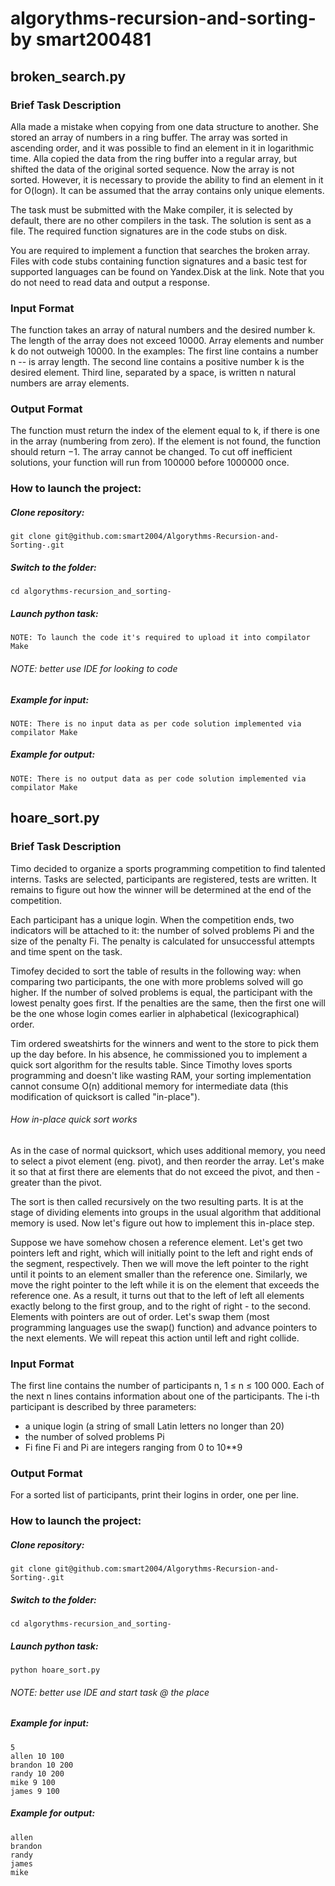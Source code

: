 # algorythms-recursion-and-sorting- by smart200481 <Mikhail Sutormin>

## broken_search.py  
### Brief Task Description

Alla made a mistake when copying from one data structure to another. She stored an array of numbers in a ring buffer. The array was sorted in ascending order, and it was possible to find an element in it in logarithmic time. Alla copied the data from the ring buffer into a regular array, but shifted the data of the original sorted sequence. Now the array is not sorted. However, it is necessary to provide the ability to find an element in it for O(logn).
It can be assumed that the array contains only unique elements.
  
The task must be submitted with the Make compiler, it is selected by default, there are no other compilers in the task. The solution is sent as a file. The required function signatures are in the code stubs on disk.

You are required to implement a function that searches the broken array. Files with code stubs containing function signatures and a basic test for supported languages can be found on Yandex.Disk at the link. Note that you do not need to read data and output a response.
  
### Input Format
  
The function takes an array of natural numbers and the desired number k. The length of the array does not exceed 10000. Array elements and number k do not outweigh 10000.
In the examples:
The first line contains a number n   -- is array length.
The second line contains a positive number k is the desired element.
Third line, separated by a space, is written n natural numbers are array elements.

### Output Format
  
The function must return the index of the element equal to k, if there is one in the array (numbering from zero). If the element is not found, the function should return −1.
The array cannot be changed.
To cut off inefficient solutions, your function will run from 100000 before 1000000 once.

  
### How to launch the project:
  
##### Clone repository:

```
git clone git@github.com:smart2004/Algorythms-Recursion-and-Sorting-.git
```

##### Switch to the folder:

```
cd algorythms-recursion_and_sorting-
```

##### Launch python task:

```
NOTE: To launch the code it's required to upload it into compilator Make
```
###### NOTE: better use IDE for looking to code
  
##### Example for input:
```
NOTE: There is no input data as per code solution implemented via compilator Make
```
  
##### Example for output:
```
NOTE: There is no output data as per code solution implemented via compilator Make
```
  

## hoare_sort.py
### Brief Task Description
  
Timo decided to organize a sports programming competition to find talented interns. Tasks are selected, participants are registered, tests are written. It remains to figure out how the winner will be determined at the end of the competition.

Each participant has a unique login. When the competition ends, two indicators will be attached to it: the number of solved problems Pi and the size of the penalty Fi. The penalty is calculated for unsuccessful attempts and time spent on the task.

Timofey decided to sort the table of results in the following way: when comparing two participants, the one with more problems solved will go higher. If the number of solved problems is equal, the participant with the lowest penalty goes first. If the penalties are the same, then the first one will be the one whose login comes earlier in alphabetical (lexicographical) order.

Tim ordered sweatshirts for the winners and went to the store to pick them up the day before. In his absence, he commissioned you to implement a quick sort algorithm for the results table. Since Timothy loves sports programming and doesn't like wasting RAM, your sorting implementation cannot consume O(n) additional memory for intermediate data (this modification of quicksort is called "in-place").
  
###### How in-place quick sort works
As in the case of normal quicksort, which uses additional memory, you need to select a pivot element (eng. pivot), and then reorder the array. Let's make it so that at first there are elements that do not exceed the pivot, and then - greater than the pivot.

The sort is then called recursively on the two resulting parts. It is at the stage of dividing elements into groups in the usual algorithm that additional memory is used. Now let's figure out how to implement this in-place step.

Suppose we have somehow chosen a reference element. Let's get two pointers left and right, which will initially point to the left and right ends of the segment, respectively. Then we will move the left pointer to the right until it points to an element smaller than the reference one. Similarly, we move the right pointer to the left while it is on the element that exceeds the reference one. As a result, it turns out that to the left of left all elements exactly belong to the first group, and to the right of right - to the second. Elements with pointers are out of order. Let's swap them (most programming languages use the swap() function) and advance pointers to the next elements. We will repeat this action until left and right collide.
  
### Input Format
The first line contains the number of participants n, 1 ≤ n ≤ 100 000.
Each of the next n lines contains information about one of the participants.
The i-th participant is described by three parameters:

- a unique login (a string of small Latin letters no longer than 20)
- the number of solved problems Pi
- Fi fine
Fi and Pi are integers ranging from 0 to 10**9

### Output Format
  
For a sorted list of participants, print their logins in order, one per line.

### How to launch the project:
  
##### Clone repository:

```
git clone git@github.com:smart2004/Algorythms-Recursion-and-Sorting-.git
```

##### Switch to the folder:

```
cd algorythms-recursion_and_sorting-
```

##### Launch python task:

```
python hoare_sort.py
```
###### NOTE: better use IDE and start task @ the place
  
##### Example for input:
```
5
allen 10 100
brandon 10 200
randy 10 200
mike 9 100
james 9 100
```
  
##### Example for output:
```
allen
brandon
randy
james
mike
```  
